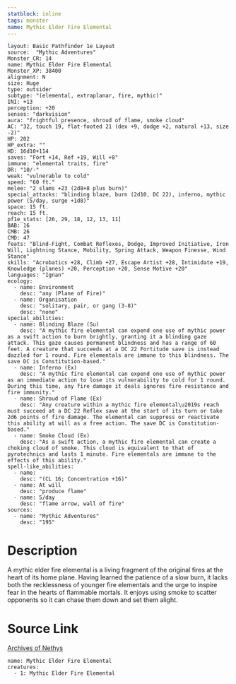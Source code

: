 ```yaml
---
statblock: inline
tags: monster
name: Mythic Elder Fire Elemental
---
```

```statblock
layout: Basic Pathfinder 1e Layout
source:  "Mythic Adventures"
Monster_CR: 14
name: Mythic Elder Fire Elemental
Monster_XP: 38400
alignment: N
size: Huge
type: outsider
subtype: "(elemental, extraplanar, fire, mythic)"
INI: +13
perception: +20
senses: "darkvision"
aura: "frightful presence, shroud of flame, smoke cloud"
AC: "32, touch 19, flat-footed 21 (dex +9, dodge +2, natural +13, size -2)"
HP: 202
HP_extra: ""
HD: 16d10+114
saves: "Fort +14, Ref +19, Will +8"
immune: "elemental traits, fire"
DR: "10/-"
weak: "vulnerable to cold"
speed: "60 ft."
melee: "2 slams +23 (2d8+8 plus burn)"
special_attacks: "blinding blaze, burn (2d10, DC 22), inferno, mythic power (5/day, surge +1d8)"
space: 15 ft.
reach: 15 ft.
pf1e_stats: [26, 29, 18, 12, 13, 11]
BAB: 16
CMB: 26
CMD: 47
feats: "Blind-Fight, Combat Reflexes, Dodge, Improved Initiative, Iron Will, Lightning Stance, Mobility, Spring Attack, Weapon Finesse, Wind Stance"
skills: "Acrobatics +28, Climb +27, Escape Artist +28, Intimidate +19, Knowledge (planes) +20, Perception +20, Sense Motive +20"
languages: "Ignan"
ecology:
  - name: Environment
    desc: "any (Plane of Fire)"
  - name: Organisation
    desc: "solitary, pair, or gang (3-8)"
    desc: "none"
special_abilities:
  - name: Blinding Blaze (Su)
    desc: "A mythic fire elemental can expend one use of mythic power as a swift action to burn brightly, granting it a blinding gaze attack. This gaze causes permanent blindness and has a range of 60 feet. A creature that succeeds at a DC 22 Fortitude save is instead dazzled for 1 round. Fire elementals are immune to this blindness. The save DC is Constitution-based."
  - name: Inferno (Ex)
    desc: "A mythic fire elemental can expend one use of mythic power as an immediate action to lose its vulnerability to cold for 1 round. During this time, any fire damage it deals ignores fire resistance and fire immunity."
  - name: Shroud of Flame (Ex)
    desc: "Any creature within a mythic fire elemental\u2019s reach must succeed at a DC 22 Reflex save at the start of its turn or take 2d6 points of fire damage. The elemental can suppress or reactivate this ability at will as a free action. The save DC is Constitution-based."
  - name: Smoke Cloud (Ex)
    desc: "As a swift action, a mythic fire elemental can create a choking cloud of smoke. This cloud is equivalent to that of pyrotechnics and lasts 1 minute. Fire elementals are immune to the effects of this ability."
spell-like_abilities:
  - name:
    desc: "(CL 16; Concentration +16)"
  - name: At will
    desc: "produce flame"
  - name: 5/day
    desc: "flame arrow, wall of fire"
sources:
  - name: "Mythic Adventures"
    desc: "195"
```
# Description
A mythic elder fire elemental is a living fragment of the original fires at the heart of its home plane. Having learned the patience of a slow burn, it lacks both the recklessness of younger fire elementals and the urge to inspire fear in the hearts of flammable mortals. It enjoys using smoke to scatter opponents so it can chase them down and set them alight.
# Source Link
[Archives of Nethys](https://aonprd.com/MythicMonsterDisplay.aspx?ItemName=Elder%20Fire%20Elemental)
```encounter-table
name: Mythic Elder Fire Elemental
creatures:
  - 1: Mythic Elder Fire Elemental
```
